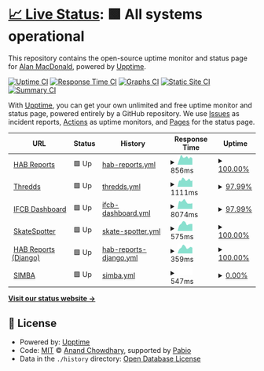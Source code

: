 # [📈 Live Status](https://alanmacdonald1.github.io/uptime): <!--live status--> **🟩 All systems operational**

This repository contains the open-source uptime monitor and status page for [Alan MacDonald](https://alanmacdonald1.github.io/uptime), powered by [Upptime](https://github.com/upptime/upptime).

[![Uptime CI](https://github.com/alanmacdonald1/uptime/workflows/Uptime%20CI/badge.svg)](https://github.com/alanmacdonald1/uptime/actions?query=workflow%3A%22Uptime+CI%22)
[![Response Time CI](https://github.com/alanmacdonald1/uptime/workflows/Response%20Time%20CI/badge.svg)](https://github.com/alanmacdonald1/uptime/actions?query=workflow%3A%22Response+Time+CI%22)
[![Graphs CI](https://github.com/alanmacdonald1/uptime/workflows/Graphs%20CI/badge.svg)](https://github.com/alanmacdonald1/uptime/actions?query=workflow%3A%22Graphs+CI%22)
[![Static Site CI](https://github.com/alanmacdonald1/uptime/workflows/Static%20Site%20CI/badge.svg)](https://github.com/alanmacdonald1/uptime/actions?query=workflow%3A%22Static+Site+CI%22)
[![Summary CI](https://github.com/alanmacdonald1/uptime/workflows/Summary%20CI/badge.svg)](https://github.com/alanmacdonald1/uptime/actions?query=workflow%3A%22Summary+CI%22)

With [Upptime](https://upptime.js.org), you can get your own unlimited and free uptime monitor and status page, powered entirely by a GitHub repository. We use [Issues](https://github.com/alanmacdonald1/uptime/issues) as incident reports, [Actions](https://github.com/alanmacdonald1/uptime/actions) as uptime monitors, and [Pages](https://alanmacdonald1.github.io/uptime) for the status page.

<!--start: status pages-->
<!-- This summary is generated by Upptime (https://github.com/upptime/upptime) -->
<!-- Do not edit this manually, your changes will be overwritten -->
<!-- prettier-ignore -->
| URL | Status | History | Response Time | Uptime |
| --- | ------ | ------- | ------------- | ------ |
| <img alt="" src="https://icons.duckduckgo.com/ip3/www.habreports.org.ico" height="13"> [HAB Reports](https://www.habreports.org/) | 🟩 Up | [hab-reports.yml](https://github.com/alanmacdonald1/uptime/commits/HEAD/history/hab-reports.yml) | <details><summary><img alt="Response time graph" src="./graphs/hab-reports/response-time-week.png" height="20"> 856ms</summary><br><a href="https://alanmacdonald1.github.io/uptime/history/hab-reports"><img alt="Response time 789" src="https://img.shields.io/endpoint?url=https%3A%2F%2Fraw.githubusercontent.com%2Falanmacdonald1%2Fuptime%2FHEAD%2Fapi%2Fhab-reports%2Fresponse-time.json"></a><br><a href="https://alanmacdonald1.github.io/uptime/history/hab-reports"><img alt="24-hour response time 811" src="https://img.shields.io/endpoint?url=https%3A%2F%2Fraw.githubusercontent.com%2Falanmacdonald1%2Fuptime%2FHEAD%2Fapi%2Fhab-reports%2Fresponse-time-day.json"></a><br><a href="https://alanmacdonald1.github.io/uptime/history/hab-reports"><img alt="7-day response time 856" src="https://img.shields.io/endpoint?url=https%3A%2F%2Fraw.githubusercontent.com%2Falanmacdonald1%2Fuptime%2FHEAD%2Fapi%2Fhab-reports%2Fresponse-time-week.json"></a><br><a href="https://alanmacdonald1.github.io/uptime/history/hab-reports"><img alt="30-day response time 789" src="https://img.shields.io/endpoint?url=https%3A%2F%2Fraw.githubusercontent.com%2Falanmacdonald1%2Fuptime%2FHEAD%2Fapi%2Fhab-reports%2Fresponse-time-month.json"></a><br><a href="https://alanmacdonald1.github.io/uptime/history/hab-reports"><img alt="1-year response time 789" src="https://img.shields.io/endpoint?url=https%3A%2F%2Fraw.githubusercontent.com%2Falanmacdonald1%2Fuptime%2FHEAD%2Fapi%2Fhab-reports%2Fresponse-time-year.json"></a></details> | <details><summary><a href="https://alanmacdonald1.github.io/uptime/history/hab-reports">100.00%</a></summary><a href="https://alanmacdonald1.github.io/uptime/history/hab-reports"><img alt="All-time uptime 100.00%" src="https://img.shields.io/endpoint?url=https%3A%2F%2Fraw.githubusercontent.com%2Falanmacdonald1%2Fuptime%2FHEAD%2Fapi%2Fhab-reports%2Fuptime.json"></a><br><a href="https://alanmacdonald1.github.io/uptime/history/hab-reports"><img alt="24-hour uptime 100.00%" src="https://img.shields.io/endpoint?url=https%3A%2F%2Fraw.githubusercontent.com%2Falanmacdonald1%2Fuptime%2FHEAD%2Fapi%2Fhab-reports%2Fuptime-day.json"></a><br><a href="https://alanmacdonald1.github.io/uptime/history/hab-reports"><img alt="7-day uptime 100.00%" src="https://img.shields.io/endpoint?url=https%3A%2F%2Fraw.githubusercontent.com%2Falanmacdonald1%2Fuptime%2FHEAD%2Fapi%2Fhab-reports%2Fuptime-week.json"></a><br><a href="https://alanmacdonald1.github.io/uptime/history/hab-reports"><img alt="30-day uptime 100.00%" src="https://img.shields.io/endpoint?url=https%3A%2F%2Fraw.githubusercontent.com%2Falanmacdonald1%2Fuptime%2FHEAD%2Fapi%2Fhab-reports%2Fuptime-month.json"></a><br><a href="https://alanmacdonald1.github.io/uptime/history/hab-reports"><img alt="1-year uptime 100.00%" src="https://img.shields.io/endpoint?url=https%3A%2F%2Fraw.githubusercontent.com%2Falanmacdonald1%2Fuptime%2FHEAD%2Fapi%2Fhab-reports%2Fuptime-year.json"></a></details>
| <img alt="" src="https://icons.duckduckgo.com/ip3/thredds.sams.ac.uk.ico" height="13"> [Thredds](https://thredds.sams.ac.uk/) | 🟩 Up | [thredds.yml](https://github.com/alanmacdonald1/uptime/commits/HEAD/history/thredds.yml) | <details><summary><img alt="Response time graph" src="./graphs/thredds/response-time-week.png" height="20"> 1111ms</summary><br><a href="https://alanmacdonald1.github.io/uptime/history/thredds"><img alt="Response time 1063" src="https://img.shields.io/endpoint?url=https%3A%2F%2Fraw.githubusercontent.com%2Falanmacdonald1%2Fuptime%2FHEAD%2Fapi%2Fthredds%2Fresponse-time.json"></a><br><a href="https://alanmacdonald1.github.io/uptime/history/thredds"><img alt="24-hour response time 1093" src="https://img.shields.io/endpoint?url=https%3A%2F%2Fraw.githubusercontent.com%2Falanmacdonald1%2Fuptime%2FHEAD%2Fapi%2Fthredds%2Fresponse-time-day.json"></a><br><a href="https://alanmacdonald1.github.io/uptime/history/thredds"><img alt="7-day response time 1111" src="https://img.shields.io/endpoint?url=https%3A%2F%2Fraw.githubusercontent.com%2Falanmacdonald1%2Fuptime%2FHEAD%2Fapi%2Fthredds%2Fresponse-time-week.json"></a><br><a href="https://alanmacdonald1.github.io/uptime/history/thredds"><img alt="30-day response time 1063" src="https://img.shields.io/endpoint?url=https%3A%2F%2Fraw.githubusercontent.com%2Falanmacdonald1%2Fuptime%2FHEAD%2Fapi%2Fthredds%2Fresponse-time-month.json"></a><br><a href="https://alanmacdonald1.github.io/uptime/history/thredds"><img alt="1-year response time 1063" src="https://img.shields.io/endpoint?url=https%3A%2F%2Fraw.githubusercontent.com%2Falanmacdonald1%2Fuptime%2FHEAD%2Fapi%2Fthredds%2Fresponse-time-year.json"></a></details> | <details><summary><a href="https://alanmacdonald1.github.io/uptime/history/thredds">97.99%</a></summary><a href="https://alanmacdonald1.github.io/uptime/history/thredds"><img alt="All-time uptime 99.13%" src="https://img.shields.io/endpoint?url=https%3A%2F%2Fraw.githubusercontent.com%2Falanmacdonald1%2Fuptime%2FHEAD%2Fapi%2Fthredds%2Fuptime.json"></a><br><a href="https://alanmacdonald1.github.io/uptime/history/thredds"><img alt="24-hour uptime 85.91%" src="https://img.shields.io/endpoint?url=https%3A%2F%2Fraw.githubusercontent.com%2Falanmacdonald1%2Fuptime%2FHEAD%2Fapi%2Fthredds%2Fuptime-day.json"></a><br><a href="https://alanmacdonald1.github.io/uptime/history/thredds"><img alt="7-day uptime 97.99%" src="https://img.shields.io/endpoint?url=https%3A%2F%2Fraw.githubusercontent.com%2Falanmacdonald1%2Fuptime%2FHEAD%2Fapi%2Fthredds%2Fuptime-week.json"></a><br><a href="https://alanmacdonald1.github.io/uptime/history/thredds"><img alt="30-day uptime 99.13%" src="https://img.shields.io/endpoint?url=https%3A%2F%2Fraw.githubusercontent.com%2Falanmacdonald1%2Fuptime%2FHEAD%2Fapi%2Fthredds%2Fuptime-month.json"></a><br><a href="https://alanmacdonald1.github.io/uptime/history/thredds"><img alt="1-year uptime 99.13%" src="https://img.shields.io/endpoint?url=https%3A%2F%2Fraw.githubusercontent.com%2Falanmacdonald1%2Fuptime%2FHEAD%2Fapi%2Fthredds%2Fuptime-year.json"></a></details>
| <img alt="" src="https://icons.duckduckgo.com/ip3/ifcb-data.sams.ac.uk.ico" height="13"> [IFCB Dashboard](https://ifcb-data.sams.ac.uk/) | 🟩 Up | [ifcb-dashboard.yml](https://github.com/alanmacdonald1/uptime/commits/HEAD/history/ifcb-dashboard.yml) | <details><summary><img alt="Response time graph" src="./graphs/ifcb-dashboard/response-time-week.png" height="20"> 8074ms</summary><br><a href="https://alanmacdonald1.github.io/uptime/history/ifcb-dashboard"><img alt="Response time 8204" src="https://img.shields.io/endpoint?url=https%3A%2F%2Fraw.githubusercontent.com%2Falanmacdonald1%2Fuptime%2FHEAD%2Fapi%2Fifcb-dashboard%2Fresponse-time.json"></a><br><a href="https://alanmacdonald1.github.io/uptime/history/ifcb-dashboard"><img alt="24-hour response time 6429" src="https://img.shields.io/endpoint?url=https%3A%2F%2Fraw.githubusercontent.com%2Falanmacdonald1%2Fuptime%2FHEAD%2Fapi%2Fifcb-dashboard%2Fresponse-time-day.json"></a><br><a href="https://alanmacdonald1.github.io/uptime/history/ifcb-dashboard"><img alt="7-day response time 8074" src="https://img.shields.io/endpoint?url=https%3A%2F%2Fraw.githubusercontent.com%2Falanmacdonald1%2Fuptime%2FHEAD%2Fapi%2Fifcb-dashboard%2Fresponse-time-week.json"></a><br><a href="https://alanmacdonald1.github.io/uptime/history/ifcb-dashboard"><img alt="30-day response time 8204" src="https://img.shields.io/endpoint?url=https%3A%2F%2Fraw.githubusercontent.com%2Falanmacdonald1%2Fuptime%2FHEAD%2Fapi%2Fifcb-dashboard%2Fresponse-time-month.json"></a><br><a href="https://alanmacdonald1.github.io/uptime/history/ifcb-dashboard"><img alt="1-year response time 8204" src="https://img.shields.io/endpoint?url=https%3A%2F%2Fraw.githubusercontent.com%2Falanmacdonald1%2Fuptime%2FHEAD%2Fapi%2Fifcb-dashboard%2Fresponse-time-year.json"></a></details> | <details><summary><a href="https://alanmacdonald1.github.io/uptime/history/ifcb-dashboard">97.99%</a></summary><a href="https://alanmacdonald1.github.io/uptime/history/ifcb-dashboard"><img alt="All-time uptime 99.13%" src="https://img.shields.io/endpoint?url=https%3A%2F%2Fraw.githubusercontent.com%2Falanmacdonald1%2Fuptime%2FHEAD%2Fapi%2Fifcb-dashboard%2Fuptime.json"></a><br><a href="https://alanmacdonald1.github.io/uptime/history/ifcb-dashboard"><img alt="24-hour uptime 85.90%" src="https://img.shields.io/endpoint?url=https%3A%2F%2Fraw.githubusercontent.com%2Falanmacdonald1%2Fuptime%2FHEAD%2Fapi%2Fifcb-dashboard%2Fuptime-day.json"></a><br><a href="https://alanmacdonald1.github.io/uptime/history/ifcb-dashboard"><img alt="7-day uptime 97.99%" src="https://img.shields.io/endpoint?url=https%3A%2F%2Fraw.githubusercontent.com%2Falanmacdonald1%2Fuptime%2FHEAD%2Fapi%2Fifcb-dashboard%2Fuptime-week.json"></a><br><a href="https://alanmacdonald1.github.io/uptime/history/ifcb-dashboard"><img alt="30-day uptime 99.13%" src="https://img.shields.io/endpoint?url=https%3A%2F%2Fraw.githubusercontent.com%2Falanmacdonald1%2Fuptime%2FHEAD%2Fapi%2Fifcb-dashboard%2Fuptime-month.json"></a><br><a href="https://alanmacdonald1.github.io/uptime/history/ifcb-dashboard"><img alt="1-year uptime 99.13%" src="https://img.shields.io/endpoint?url=https%3A%2F%2Fraw.githubusercontent.com%2Falanmacdonald1%2Fuptime%2FHEAD%2Fapi%2Fifcb-dashboard%2Fuptime-year.json"></a></details>
| <img alt="" src="https://icons.duckduckgo.com/ip3/skatespotter.sams.ac.uk.ico" height="13"> [SkateSpotter](https://skatespotter.sams.ac.uk/) | 🟩 Up | [skate-spotter.yml](https://github.com/alanmacdonald1/uptime/commits/HEAD/history/skate-spotter.yml) | <details><summary><img alt="Response time graph" src="./graphs/skate-spotter/response-time-week.png" height="20"> 575ms</summary><br><a href="https://alanmacdonald1.github.io/uptime/history/skate-spotter"><img alt="Response time 525" src="https://img.shields.io/endpoint?url=https%3A%2F%2Fraw.githubusercontent.com%2Falanmacdonald1%2Fuptime%2FHEAD%2Fapi%2Fskate-spotter%2Fresponse-time.json"></a><br><a href="https://alanmacdonald1.github.io/uptime/history/skate-spotter"><img alt="24-hour response time 553" src="https://img.shields.io/endpoint?url=https%3A%2F%2Fraw.githubusercontent.com%2Falanmacdonald1%2Fuptime%2FHEAD%2Fapi%2Fskate-spotter%2Fresponse-time-day.json"></a><br><a href="https://alanmacdonald1.github.io/uptime/history/skate-spotter"><img alt="7-day response time 575" src="https://img.shields.io/endpoint?url=https%3A%2F%2Fraw.githubusercontent.com%2Falanmacdonald1%2Fuptime%2FHEAD%2Fapi%2Fskate-spotter%2Fresponse-time-week.json"></a><br><a href="https://alanmacdonald1.github.io/uptime/history/skate-spotter"><img alt="30-day response time 525" src="https://img.shields.io/endpoint?url=https%3A%2F%2Fraw.githubusercontent.com%2Falanmacdonald1%2Fuptime%2FHEAD%2Fapi%2Fskate-spotter%2Fresponse-time-month.json"></a><br><a href="https://alanmacdonald1.github.io/uptime/history/skate-spotter"><img alt="1-year response time 525" src="https://img.shields.io/endpoint?url=https%3A%2F%2Fraw.githubusercontent.com%2Falanmacdonald1%2Fuptime%2FHEAD%2Fapi%2Fskate-spotter%2Fresponse-time-year.json"></a></details> | <details><summary><a href="https://alanmacdonald1.github.io/uptime/history/skate-spotter">100.00%</a></summary><a href="https://alanmacdonald1.github.io/uptime/history/skate-spotter"><img alt="All-time uptime 100.00%" src="https://img.shields.io/endpoint?url=https%3A%2F%2Fraw.githubusercontent.com%2Falanmacdonald1%2Fuptime%2FHEAD%2Fapi%2Fskate-spotter%2Fuptime.json"></a><br><a href="https://alanmacdonald1.github.io/uptime/history/skate-spotter"><img alt="24-hour uptime 100.00%" src="https://img.shields.io/endpoint?url=https%3A%2F%2Fraw.githubusercontent.com%2Falanmacdonald1%2Fuptime%2FHEAD%2Fapi%2Fskate-spotter%2Fuptime-day.json"></a><br><a href="https://alanmacdonald1.github.io/uptime/history/skate-spotter"><img alt="7-day uptime 100.00%" src="https://img.shields.io/endpoint?url=https%3A%2F%2Fraw.githubusercontent.com%2Falanmacdonald1%2Fuptime%2FHEAD%2Fapi%2Fskate-spotter%2Fuptime-week.json"></a><br><a href="https://alanmacdonald1.github.io/uptime/history/skate-spotter"><img alt="30-day uptime 100.00%" src="https://img.shields.io/endpoint?url=https%3A%2F%2Fraw.githubusercontent.com%2Falanmacdonald1%2Fuptime%2FHEAD%2Fapi%2Fskate-spotter%2Fuptime-month.json"></a><br><a href="https://alanmacdonald1.github.io/uptime/history/skate-spotter"><img alt="1-year uptime 100.00%" src="https://img.shields.io/endpoint?url=https%3A%2F%2Fraw.githubusercontent.com%2Falanmacdonald1%2Fuptime%2FHEAD%2Fapi%2Fskate-spotter%2Fuptime-year.json"></a></details>
| <img alt="" src="https://icons.duckduckgo.com/ip3/www.habreports.org.ico" height="13"> [HAB Reports (Django)](https://www.habreports.org/habappusers/info/) | 🟩 Up | [hab-reports-django.yml](https://github.com/alanmacdonald1/uptime/commits/HEAD/history/hab-reports-django.yml) | <details><summary><img alt="Response time graph" src="./graphs/hab-reports-django/response-time-week.png" height="20"> 359ms</summary><br><a href="https://alanmacdonald1.github.io/uptime/history/hab-reports-django"><img alt="Response time 346" src="https://img.shields.io/endpoint?url=https%3A%2F%2Fraw.githubusercontent.com%2Falanmacdonald1%2Fuptime%2FHEAD%2Fapi%2Fhab-reports-django%2Fresponse-time.json"></a><br><a href="https://alanmacdonald1.github.io/uptime/history/hab-reports-django"><img alt="24-hour response time 358" src="https://img.shields.io/endpoint?url=https%3A%2F%2Fraw.githubusercontent.com%2Falanmacdonald1%2Fuptime%2FHEAD%2Fapi%2Fhab-reports-django%2Fresponse-time-day.json"></a><br><a href="https://alanmacdonald1.github.io/uptime/history/hab-reports-django"><img alt="7-day response time 359" src="https://img.shields.io/endpoint?url=https%3A%2F%2Fraw.githubusercontent.com%2Falanmacdonald1%2Fuptime%2FHEAD%2Fapi%2Fhab-reports-django%2Fresponse-time-week.json"></a><br><a href="https://alanmacdonald1.github.io/uptime/history/hab-reports-django"><img alt="30-day response time 346" src="https://img.shields.io/endpoint?url=https%3A%2F%2Fraw.githubusercontent.com%2Falanmacdonald1%2Fuptime%2FHEAD%2Fapi%2Fhab-reports-django%2Fresponse-time-month.json"></a><br><a href="https://alanmacdonald1.github.io/uptime/history/hab-reports-django"><img alt="1-year response time 346" src="https://img.shields.io/endpoint?url=https%3A%2F%2Fraw.githubusercontent.com%2Falanmacdonald1%2Fuptime%2FHEAD%2Fapi%2Fhab-reports-django%2Fresponse-time-year.json"></a></details> | <details><summary><a href="https://alanmacdonald1.github.io/uptime/history/hab-reports-django">100.00%</a></summary><a href="https://alanmacdonald1.github.io/uptime/history/hab-reports-django"><img alt="All-time uptime 100.00%" src="https://img.shields.io/endpoint?url=https%3A%2F%2Fraw.githubusercontent.com%2Falanmacdonald1%2Fuptime%2FHEAD%2Fapi%2Fhab-reports-django%2Fuptime.json"></a><br><a href="https://alanmacdonald1.github.io/uptime/history/hab-reports-django"><img alt="24-hour uptime 100.00%" src="https://img.shields.io/endpoint?url=https%3A%2F%2Fraw.githubusercontent.com%2Falanmacdonald1%2Fuptime%2FHEAD%2Fapi%2Fhab-reports-django%2Fuptime-day.json"></a><br><a href="https://alanmacdonald1.github.io/uptime/history/hab-reports-django"><img alt="7-day uptime 100.00%" src="https://img.shields.io/endpoint?url=https%3A%2F%2Fraw.githubusercontent.com%2Falanmacdonald1%2Fuptime%2FHEAD%2Fapi%2Fhab-reports-django%2Fuptime-week.json"></a><br><a href="https://alanmacdonald1.github.io/uptime/history/hab-reports-django"><img alt="30-day uptime 100.00%" src="https://img.shields.io/endpoint?url=https%3A%2F%2Fraw.githubusercontent.com%2Falanmacdonald1%2Fuptime%2FHEAD%2Fapi%2Fhab-reports-django%2Fuptime-month.json"></a><br><a href="https://alanmacdonald1.github.io/uptime/history/hab-reports-django"><img alt="1-year uptime 100.00%" src="https://img.shields.io/endpoint?url=https%3A%2F%2Fraw.githubusercontent.com%2Falanmacdonald1%2Fuptime%2FHEAD%2Fapi%2Fhab-reports-django%2Fuptime-year.json"></a></details>
| <img alt="" src="https://icons.duckduckgo.com/ip3/simba.sams-enterprise.com.ico" height="13"> [SIMBA](https://simba.sams-enterprise.com) | 🟩 Up | [simba.yml](https://github.com/alanmacdonald1/uptime/commits/HEAD/history/simba.yml) | <details><summary><img alt="Response time graph" src="./graphs/simba/response-time-week.png" height="20"> 547ms</summary><br><a href="https://alanmacdonald1.github.io/uptime/history/simba"><img alt="Response time 529" src="https://img.shields.io/endpoint?url=https%3A%2F%2Fraw.githubusercontent.com%2Falanmacdonald1%2Fuptime%2FHEAD%2Fapi%2Fsimba%2Fresponse-time.json"></a><br><a href="https://alanmacdonald1.github.io/uptime/history/simba"><img alt="24-hour response time 547" src="https://img.shields.io/endpoint?url=https%3A%2F%2Fraw.githubusercontent.com%2Falanmacdonald1%2Fuptime%2FHEAD%2Fapi%2Fsimba%2Fresponse-time-day.json"></a><br><a href="https://alanmacdonald1.github.io/uptime/history/simba"><img alt="7-day response time 547" src="https://img.shields.io/endpoint?url=https%3A%2F%2Fraw.githubusercontent.com%2Falanmacdonald1%2Fuptime%2FHEAD%2Fapi%2Fsimba%2Fresponse-time-week.json"></a><br><a href="https://alanmacdonald1.github.io/uptime/history/simba"><img alt="30-day response time 529" src="https://img.shields.io/endpoint?url=https%3A%2F%2Fraw.githubusercontent.com%2Falanmacdonald1%2Fuptime%2FHEAD%2Fapi%2Fsimba%2Fresponse-time-month.json"></a><br><a href="https://alanmacdonald1.github.io/uptime/history/simba"><img alt="1-year response time 529" src="https://img.shields.io/endpoint?url=https%3A%2F%2Fraw.githubusercontent.com%2Falanmacdonald1%2Fuptime%2FHEAD%2Fapi%2Fsimba%2Fresponse-time-year.json"></a></details> | <details><summary><a href="https://alanmacdonald1.github.io/uptime/history/simba">0.00%</a></summary><a href="https://alanmacdonald1.github.io/uptime/history/simba"><img alt="All-time uptime 0.01%" src="https://img.shields.io/endpoint?url=https%3A%2F%2Fraw.githubusercontent.com%2Falanmacdonald1%2Fuptime%2FHEAD%2Fapi%2Fsimba%2Fuptime.json"></a><br><a href="https://alanmacdonald1.github.io/uptime/history/simba"><img alt="24-hour uptime 0.01%" src="https://img.shields.io/endpoint?url=https%3A%2F%2Fraw.githubusercontent.com%2Falanmacdonald1%2Fuptime%2FHEAD%2Fapi%2Fsimba%2Fuptime-day.json"></a><br><a href="https://alanmacdonald1.github.io/uptime/history/simba"><img alt="7-day uptime 0.00%" src="https://img.shields.io/endpoint?url=https%3A%2F%2Fraw.githubusercontent.com%2Falanmacdonald1%2Fuptime%2FHEAD%2Fapi%2Fsimba%2Fuptime-week.json"></a><br><a href="https://alanmacdonald1.github.io/uptime/history/simba"><img alt="30-day uptime 0.01%" src="https://img.shields.io/endpoint?url=https%3A%2F%2Fraw.githubusercontent.com%2Falanmacdonald1%2Fuptime%2FHEAD%2Fapi%2Fsimba%2Fuptime-month.json"></a><br><a href="https://alanmacdonald1.github.io/uptime/history/simba"><img alt="1-year uptime 0.01%" src="https://img.shields.io/endpoint?url=https%3A%2F%2Fraw.githubusercontent.com%2Falanmacdonald1%2Fuptime%2FHEAD%2Fapi%2Fsimba%2Fuptime-year.json"></a></details>

<!--end: status pages-->

[**Visit our status website →**](https://alanmacdonald1.github.io/uptime)

## 📄 License

- Powered by: [Upptime](https://github.com/upptime/upptime)
- Code: [MIT](./LICENSE) © [Anand Chowdhary](https://anandchowdhary.com), supported by [Pabio](https://pabio.com)
- Data in the `./history` directory: [Open Database License](https://opendatacommons.org/licenses/odbl/1-0/)

